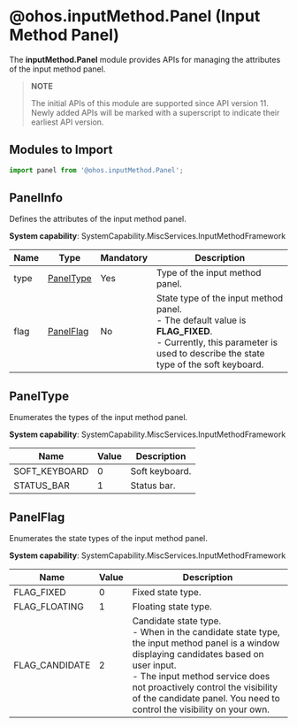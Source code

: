 # @ohos.inputMethod.Panel (Input Method Panel)

The **inputMethod.Panel** module provides APIs for managing the attributes of the input method panel.

> **NOTE**
>
>The initial APIs of this module are supported since API version 11. Newly added APIs will be marked with a superscript to indicate their earliest API version.

## Modules to Import

```ts
import panel from '@ohos.inputMethod.Panel';
```

## PanelInfo

Defines the attributes of the input method panel.

**System capability**: SystemCapability.MiscServices.InputMethodFramework

| Name| Type| Mandatory| Description|
| -------- | -------- | -------- | -------- |
| type | [PanelType](#paneltype) | Yes| Type of the input method panel.|
| flag | [PanelFlag](#panelflag) | No| State type of the input method panel.<br>- The default value is **FLAG_FIXED**.<br>- Currently, this parameter is used to describe the state type of the soft keyboard.|

##  PanelType

Enumerates the types of the input method panel.

**System capability**: SystemCapability.MiscServices.InputMethodFramework

| Name         | Value  | Description        |
| ------------- | ---- | ------------ |
| SOFT_KEYBOARD | 0    | Soft keyboard.|
| STATUS_BAR    | 1    | Status bar.|

##  PanelFlag

Enumerates the state types of the input method panel.

**System capability**: SystemCapability.MiscServices.InputMethodFramework

| Name          | Value  | Description                                                        |
| -------------- | ---- | ------------------------------------------------------------ |
| FLAG_FIXED     | 0    | Fixed state type.                                            |
| FLAG_FLOATING  | 1    | Floating state type.                                            |
| FLAG_CANDIDATE | 2    | Candidate state type.<br>- When in the candidate state type, the input method panel is a window displaying candidates based on user input.<br>- The input method service does not proactively control the visibility of the candidate panel. You need to control the visibility on your own.|
